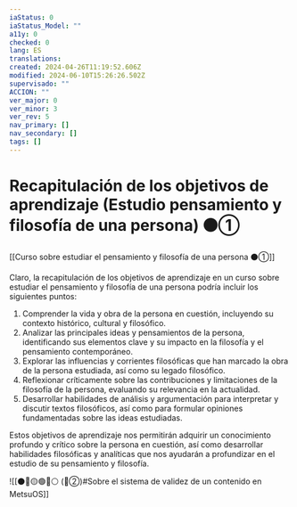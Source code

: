 ```yaml
---
iaStatus: 0
iaStatus_Model: ""
a11y: 0
checked: 0
lang: ES
translations: 
created: 2024-04-26T11:19:52.606Z
modified: 2024-06-10T15:26:26.502Z
supervisado: ""
ACCION: ""
ver_major: 0
ver_minor: 3
ver_rev: 5
nav_primary: []
nav_secondary: []
tags: []
---
```

# Recapitulación de los objetivos de aprendizaje (Estudio pensamiento y filosofía de una persona) ⚫①

[[Curso sobre estudiar el pensamiento y filosofía de una persona ⚫①]]

Claro, la recapitulación de los objetivos de aprendizaje en un curso sobre estudiar el pensamiento y filosofía de una persona podría incluir los siguientes puntos:

1. Comprender la vida y obra de la persona en cuestión, incluyendo su contexto histórico, cultural y filosófico.
2. Analizar las principales ideas y pensamientos de la persona, identificando sus elementos clave y su impacto en la filosofía y el pensamiento contemporáneo.
3. Explorar las influencias y corrientes filosóficas que han marcado la obra de la persona estudiada, así como su legado filosófico.
4. Reflexionar críticamente sobre las contribuciones y limitaciones de la filosofía de la persona, evaluando su relevancia en la actualidad.
5. Desarrollar habilidades de análisis y argumentación para interpretar y discutir textos filosóficos, así como para formular opiniones fundamentadas sobre las ideas estudiadas.

Estos objetivos de aprendizaje nos permitirán adquirir un conocimiento profundo y crítico sobre la persona en cuestión, así como desarrollar habilidades filosóficas y analíticas que nos ayudarán a profundizar en el estudio de su pensamiento y filosofía.

![[⚫🔴🟡🟢🔵⚪ (🔴②)#Sobre el sistema de validez de un contenido en MetsuOS]]